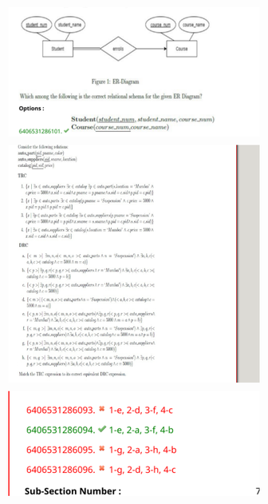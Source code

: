 ![1719906685639](image/vinod/1719906685639.png)


![1719907962456](image/vinod/1719907962456.png)


![1719907976648](image/vinod/1719907976648.png)

